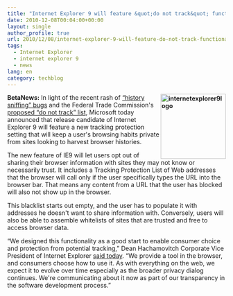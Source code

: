 ```yaml
---
title: "Internet Explorer 9 will feature &quot;do not track&quot; functionality"
date: 2010-12-08T00:04:00+00:00
layout: single
author_profile: true
url: 2010/12/08/internet-explorer-9-will-feature-do-not-track-functionality/
tags:
  - Internet Explorer
  - internet explorer 9
  - news
lang: en
category: techblog
---
```

**[<img title="internetexplorer9logo" border="0" alt="internetexplorer9logo" align="right" src="http://lh5.ggpht.com/_vaUVXcmC3OI/TP7EiQJdyQI/AAAAAAAADcU/TxIahxlnwBM/internetexplorer9logo_thumb%5B1%5D.png?imgmax=800" width="150" height="150" />](http://lh3.ggpht.com/_vaUVXcmC3OI/TP7EeokiiCI/AAAAAAAADcQ/QxckLRYqehM/s1600-h/internetexplorer9logo%5B3%5D.png)BetaNews:** In light of the recent rash of [“history sniffing” bugs](http://blogs.forbes.com/kashmirhill/2010/11/30/history-sniffing-how-youporn-checks-what-other-porn-sites-youve-visited-and-ad-networks-test-the-quality-of-their-data/) and the Federal Trade Commission's [proposed “do not track” list](http://www.ftc.gov/opa/2010/12/privacyreport.shtm), Microsoft today announced that release candidate of Internet Explorer 9 will feature a new tracking protection setting that will keep a user's browsing habits private from sites looking to harvest browser histories.

The new feature of IE9 will let users opt out of sharing their browser information with sites they may not know or necessarily trust. It includes a Tracking Protection List of Web addresses that the browser will call only if the user specifically types the URL into the browser bar. That means any content from a URL that the user has blocked will also not show up in the browser.

This blacklist starts out empty, and the user has to populate it with addresses he doesn't want to share information with. Conversely, users will also be able to assemble whitelists of sites that are trusted and free to access browser data.

“We designed this functionality as a good start to enable consumer choice and protection from potential tracking,” Dean Hachamovitch Corporate Vice President of Internet Explorer [said today](http://blogs.msdn.com/b/ie/archive/2010/12/07/ie9-and-privacy-introducing-tracking-protection-v8.aspx). “We provide a tool in the browser, and consumers choose how to use it. As with everything on the web, we expect it to evolve over time especially as the broader privacy dialog continues. We're communicating about it now as part of our transparency in the software development process.”